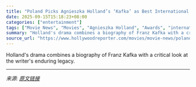 ```yaml
---
title: "Poland Picks Agnieszka Holland’s ‘Kafka’ as Best International Feature Oscar Submission"
date: 2025-09-15T15:18:23+08:00
categories: ["entertainment"]
tags: ["Movie News", "Movies", "Agnieszka Holland", "Awards", "international", "Oscars"]
summary: "Holland's drama combines a biography of Franz Kafka with a critical look at the writer's enduring legacy."
source_url: "https://www.hollywoodreporter.com/movies/movie-news/poland-agnieszka-holland-kafka-2026-oscars-1236371653/"
---
```


Holland's drama combines a biography of Franz Kafka with a critical look at the writer's enduring legacy.

---

*来源: [原文链接](https://www.hollywoodreporter.com/movies/movie-news/poland-agnieszka-holland-kafka-2026-oscars-1236371653/)*
